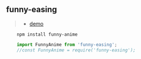 ## funny-easing

> * [demo](https://feff01.github.io/funny-anime/dist/test_easing.html)


```
    npm install funny-anime
```

```javascript
    import FunnyAnime from 'funny-easing';
    //const FunnyAnime = require('funny-easing');
```
